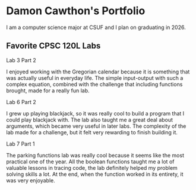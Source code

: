 # Damon Cawthon's Portfolio

I am a computer science major at CSUF and I plan on graduating in 2026.

## Favorite CPSC 120L Labs

Lab 3 Part 2

I enjoyed working with the Gregorian calendar because it is something that was actually useful in everyday life. The simple input-output with such a complex equation, combined with the challenge that including functions brought, made for a really fun lab.

Lab 6 Part 2

I grew up playing blackjack, so it was really cool to build a program that I could play blackjack with. The lab also taught me a great deal about arguments, which became very useful in later labs. The complexity of the lab made for a challenge, but it felt very rewarding to finish building it.

Lab 7 Part 1

The parking functions lab was really cool because it seems like the most practical one of the year. All the boolean functions taught me a lot of valuable lessons in tracing code, the lab definitely helped my problem solving skills a lot. At the end, when the function worked in its entirety, it was very enjoyable.
